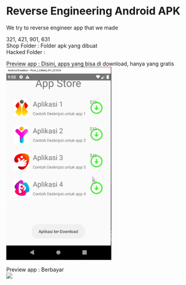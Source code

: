 # Reverse Engineering Android APK
We try to reverse engineer app that we made 

321, 421, 901, 631 </br>
Shop Folder : Folder apk yang dibuat</br>
Hacked Folder : 

Preview app : Disini, apps yang bisa di download, hanya yang gratis</br>
<img src = "https://github.com/andrewcortez1/reverse_engineering/blob/main/preview_images/realApp_Downloaded.PNG" width ="280">

Preview app : Berbayar </br>
<img src = "https://github.com/andrewcortez1/reverse_engineering/blob/main/preview_images/realApp_NotDownloadded" width ="280">
